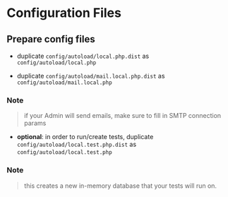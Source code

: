 # Configuration Files

## Prepare config files

* duplicate `config/autoload/local.php.dist` as `config/autoload/local.php`

* duplicate `config/autoload/mail.local.php.dist` as `config/autoload/mail.local.php`

### Note

> if your Admin will send emails, make sure to fill in SMTP connection params

* **optional**: in order to run/create tests, duplicate `config/autoload/local.test.php.dist` as `config/autoload/local.test.php`

### Note

> this creates a new in-memory database that your tests will run on.
